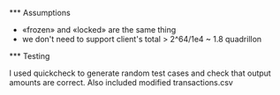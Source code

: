 *** Assumptions

- «frozen» and «locked» are the same thing
- we don't need to support client's total > 2^64/1e4 ~ 1.8 quadrillon

*** Testing

I used quickcheck to generate random test cases and check that output amounts are correct. Also included modified transactions.csv
